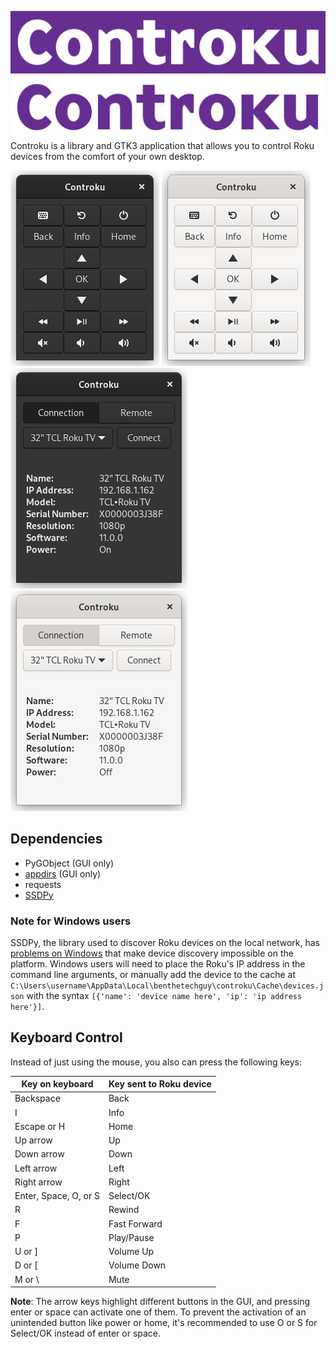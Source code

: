 ![Banner](images/controku-banner.png#gh-dark-mode-only)
![Banner](images/controku-banner-inverted.png#gh-light-mode-only)
Controku is a library and GTK3 application that allows you to control
Roku devices from the comfort of your own desktop.

![Remote UI](images/remote.png#gh-dark-mode-only)
![Remote UI](images/remote-light.png#gh-light-mode-only)
![Connection UI](images/connect.png#gh-dark-mode-only)
![Connection UI](images/connect-light.png#gh-light-mode-only)

## Dependencies
* PyGObject (GUI only)
* [appdirs](https://github.com/ActiveState/appdirs) (GUI only)
* requests
* [SSDPy](https://github.com/MoshiBin/ssdpy)

### Note for Windows users
SSDPy, the library used to discover Roku devices on the local network,
has [problems on Windows](https://github.com/MoshiBin/ssdpy/issues/82)
that make device discovery impossible on the platform. Windows users
will need to place the Roku's IP address in the command line arguments,
or manually add the device to the cache at
`C:\Users\username\AppData\Local\benthetechguy\controku\Cache\devices.json`
with the syntax `[{'name': 'device name here', 'ip': 'ip address here'}]`.

## Keyboard Control
Instead of just using the mouse, you also can press the following keys:

| Key on keyboard       | Key sent to Roku device |
| --------------------- | ----------------------- |
| Backspace             | Back                    |
| I                     | Info                    |
| Escape or H           | Home                    |
| Up arrow              | Up                      |
| Down arrow            | Down                    |
| Left arrow            | Left                    |
| Right arrow           | Right                   |
| Enter, Space, O, or S | Select/OK               |
| R                     | Rewind                  |
| F                     | Fast Forward            |
| P                     | Play/Pause              |
| U or ]                | Volume Up               |
| D or [                | Volume Down             |
| M or \                | Mute                    |

**Note**: The arrow keys highlight different buttons in the GUI, and
pressing enter or space can activate one of them. To prevent the
activation of an unintended button like power or home, it's recommended
to use O or S for Select/OK instead of enter or space.
